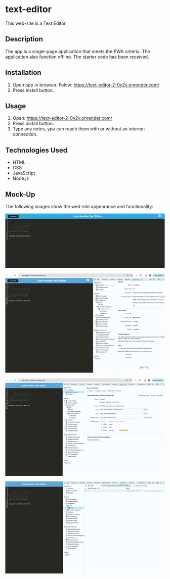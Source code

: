 # text-editor
This web-site is a Text Editor

## Description

The app is a single-page application that meets the PWA criteria. The application also function offline.
The starter code has been received.

## Installation
1. Open app in browser. Folow: https://text-editor-2-0y2v.onrender.com/
2. Press install button.

## Usage

1. Open: https://text-editor-2-0y2v.onrender.com/ 
2. Press install button.
3. Type any notes, ypu can reach them with or without an internet connection.

## Technologies Used
- HTML
- CSS
- JavaScript
- Node.js

## Mock-Up
The following images show the wed-site appearance and functionality:

![Getting Started](./client/src/images/mock-up/text-editor-1.png)

![Getting Started](./client/src/images/mock-up/text-editor-2.png)

![Getting Started](./client/src/images/mock-up/text-editor-3.png)

![Getting Started](./client/src/images/mock-up/text-editor-4.png)
